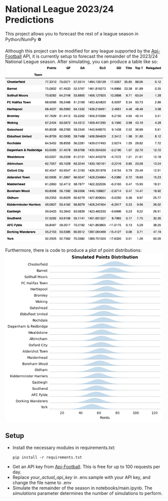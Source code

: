 # National League 2023/24 Predictions
This project allows you to forecast the rest of a league season in Python/NumPy ⚽️

Although this project can be modified for any league supported by the [Api-Football](https://www.api-football.com) API, it is currently setup to forecast the remainder of the 2023/24 National League season. After simulating, you can produce a table like so:
![Table showing NL 2023/24 forecasts as of 11/09/2023](/images/national_league_table.jpg "Table showing NL 2023/24 forecasts as of 11/09/2023")

Furthermore, there is code to produce a plot of point distributions:
![Table showing point distributions of NL 2023/24 as of 11/09/2023](/images/national_league.png "Table showing point distributions of NL 2023/24 as of 11/09/2023")

## Setup
* Install the necessary modules in requirements.txt:
    ```
    pip install -r requirements.txt
    ```
* Get an API key from [Api-Football](https://www.api-football.com). This is free for up to 100 requests per day.
* Replace _your_actual_api_key_ in .env.sample with your API key, and change the file name to .env
* Simulate the remainder of the season in notebooks/main.ipynb. The _simulations_ parameter determines the number of simulations to perform.